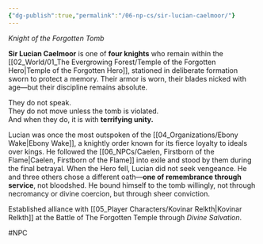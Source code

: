 ```yaml
---
{"dg-publish":true,"permalink":"/06-np-cs/sir-lucian-caelmoor/"}
---
```


_Knight of the Forgotten Tomb_

**Sir Lucian Caelmoor** is one of **four knights** who remain within the [[02_World/01_The Evergrowing Forest/Temple of the Forgotten Hero\|Temple of the Forgotten Hero]], stationed in deliberate formation sworn to protect a memory. Their armor is worn, their blades nicked with age—but their discipline remains absolute.

They do not speak.  
They do not move unless the tomb is violated.  
And when they do, it is with **terrifying unity.**

Lucian was once the most outspoken of the [[04_Organizations/Ebony Wake\|Ebony Wake]], a knightly order known for its fierce loyalty to ideals over kings. He followed the [[06_NPCs/Caelen, Firstborn of the Flame\|Caelen, Firstborn of the Flame]] into exile and stood by them during the final betrayal. When the Hero fell, Lucian did not seek vengeance. He and three others chose a different oath—**one of remembrance through service**, not bloodshed. He bound himself to the tomb willingly, not through necromancy or divine coercion, but through sheer conviction.

Established alliance with [[05_Player Characters/Kovinar Relkth\|Kovinar Relkth]] at the Battle of The Forgotten Temple through *Divine Salvation*.

#NPC 